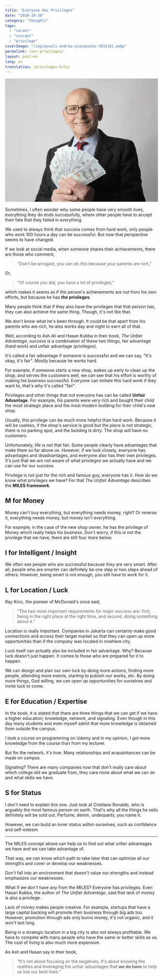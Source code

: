 ```yaml
---
title: "Everyone Has Privileges"
date: "2020-10-26"
category: "thoughts"
tags:
  - "career"
  - "concept"
  - "privilege"
coverImage: "/img/pexels-andrea-piacquadio-3831181.webp"
permalink: /our-privileges/
layout: post-en
lang: en
translation: /privileges-kita/
---
```


![](/img/pexels-andrea-piacquadio-3831181.webp)

Sometimes, I often wonder why some people have very smooth lives, everything they do ends successfully, where other people have to accept their fate that they failed in everything.

We used to always think that success comes from hard work, only people who work 100 hours a day can be successful. But now that perspective seems to have changed.

If we look at social media, when someone shares their achievements, there are those who comment,

> "Don't be arrogant, you can do this because your parents are rich,"

Or,

> "Of course you did, you have a lot of privileges,"

which makes it seems as if the person's achievements are not from his own efforts, but because he has **the privileges**.

Many people think that if they also have the privileges that that person has, they can also achieve the same thing. Though, it's not like that.

We don't know what he's been through. It could be that apart from his parents who are rich, he also works day and night to earn all of that.

Well, according to Ash Ali and Hasan Kubba in their book, _The Unfair Advantage_, success is a combination of these two things, fair advantage (hard work) and unfair advantage (privileges).

It's called a fair advantage if someone is successful and we can say, "It's okay, it's fair". Mostly because he works hard.

For example, if someone starts a new shop, wakes up early to clean up the shop, and serves the customers well, we can see that his effort is worthy of making his business successful. Everyone can imitate this hard work if they want to, that's why it's called "fair".

Privileges and other things that not everyone has can be called **Unfair Advantage**. For example, his parents were very rich and bought their child the most strategic place and the most modern building for their child's new shop.

Usually, this privilege can be much more helpful than hard work. Because it will be useless, if the shop's service is good but the place is not strategic, there is no parking spot, and the building is dirty. The shop will have no customers.

Unfortunately, life is not that fair. Some people clearly have advantages that make them so far above us. However, if we look closely, everyone has advantages and disadvantages, and everyone also has their own privileges. It's just that we are not aware of what privileges we actually have and we can use for our success.

Privilege is not just for the rich and famous guy, everyone has it. How do we know what privileges we have? For that _The Unfair Advantage_ describes the **MILES framework**.

## M for Money

Money can't buy everything, but everything needs money, right? Or reverse it, everything needs money, but money isn't everything.

For example, in the case of the new shop owner, he has the privilege of Money which really helps his business. Don't worry, if this is not the privilege that we have, there are still four more below.

## I for Intelligent / Insight

We often see people who are successful because they are very smart. After all, people who are smarter can definitely be one step or two steps ahead of others. However, being smart is not enough, you still have to work for it.

## L for Location / Luck

Ray Kroc, the pioneer of McDonald's once said,

> "The two most important requirements for major success are: first, being in the right place at the right time, and second, doing something about it."

Location is really important. Companies in Jakarta can certainly make good connections and access their target market so that they can open up more opportunities than if the company was located in nowhere city.

Luck itself can actually also be included in fair advantage. Why? Because luck doesn't just happen. It comes to those who are prepared for it to happen.

We can design and plan our own luck by doing more actions, finding more people, attending more events, starting to publish our works, etc. By doing more things, God willing, we can open up opportunities for ourselves and invite luck to come.

## E for Education / Expertise

In the book, it is stated that there are three things that we can get if we have a higher education; knowledge, network, and signaling. Even though in this day many students and even myself admit that more knowledge is obtained from outside the campus.

I took a course on programming on Udemy and in my opinion, I got more knowledge from the course than from my lecturer.

But for the network, it's true. Many relationships and acquaintances can be made on campus.

Signaling? There are many companies now that don't really care about which college did we graduate from, they care more about what we can do and what skills we have.

## S for Status

I don't need to explain this one. Just look at Cristiano Ronaldo, who is arguably the most famous person on earth. That's why all the things he sells definitely will be sold out. Perfume, denim, underpants, you name it.

However, we can build an inner status within ourselves, such as confidence and self-esteem.

---

The MILES concept above can help us to find out what unfair advantages we have and we can take advantage of.

That way, we can know which path to take later that can optimize all our strengths and cover or develop our weaknesses.

Don't fall into an environment that doesn't value our strengths and instead emphasizes our weaknesses.

What if we don't have any from the MILES? Everyone has privileges. Even Hasan Kubba, the author of _The Unfair Advantage_, said that lack of money is also a privilege.

Lack of money makes people creative. For example, startups that have a large capital backing will promote their business through big ads too. However, promotion through ads only burns money, it's not organic, and it won't last long.

Being in a strategic location in a big city is also not always profitable. We have to compete with many people who have the same or better skills as us. The cost of living is also much more expensive.

As Ash and Hasan say in their book,

> "It's not about focusing on the negatives, it's about knowing the realities and leveraging the unfair advantages that **we do have** to help us live our best lives."
